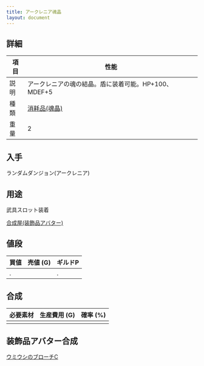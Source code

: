 ```yaml
---
title: アークレニア魂晶
layout: document
---
```

## 詳細

|項目|性能|
|---|---|
|説明|アークレニアの魂の結晶。盾に装着可能。HP+100、MDEF+5|
|種類|[消耗品(魂晶)](消耗品(魂晶))|
|重量|2|

## 入手

ランダムダンジョン(アークレニア)

## 用途

武具スロット装着

[合成屋(装飾品アバター)](合成屋(装飾品アバター))

## 値段

|買値|売値 (G)|ギルドP|
|---|---|---|
|.||.|

## 合成

|必要素材|生産費用 (G)|確率 (%)|
|---|---|---|
||||

## 装飾品アバター合成

[ウミウシのブローチC](ウミウシのブローチC)

